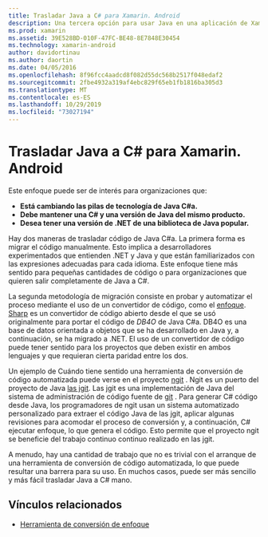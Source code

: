 ```yaml
---
title: Trasladar Java a C# para Xamarin. Android
description: Una tercera opción para usar Java en una aplicación de Xamarin. Android es trasladar el código fuente de C#Java a.
ms.prod: xamarin
ms.assetid: 39E528BD-010F-47FC-BE48-8E7848E30454
ms.technology: xamarin-android
author: davidortinau
ms.author: daortin
ms.date: 04/05/2016
ms.openlocfilehash: 8f96fcc4aadcd8f082d55dc568b2517f048edaf2
ms.sourcegitcommit: 2fbe4932a319af4ebc829f65eb1fb1816ba305d3
ms.translationtype: MT
ms.contentlocale: es-ES
ms.lasthandoff: 10/29/2019
ms.locfileid: "73027194"
---
```

# <a name="porting-java-to-c-for-xamarinandroid"></a>Trasladar Java a C# para Xamarin. Android

Este enfoque puede ser de interés para organizaciones que:

- **Está cambiando las pilas de tecnología de Java C#a.**
- **Debe mantener una C# y una versión de Java del mismo producto.**
- **Desea tener una versión de .NET de una biblioteca de Java popular.**

Hay dos maneras de trasladar código de Java C#a. La primera forma es migrar el código manualmente. Esto implica a desarrolladores experimentados que entienden .NET y Java y que están familiarizados con las expresiones adecuadas para cada idioma. Este enfoque tiene más sentido para pequeñas cantidades de código o para organizaciones que quieren salir completamente de Java a C#.

La segunda metodología de migración consiste en probar y automatizar el proceso mediante el uso de un convertidor de código, como el [enfoque](https://github.com/mono/sharpen). [Sharp](https://github.com/mono/sharpen) es un convertidor de código abierto desde el que se usó originalmente para portar el código de *DB4O* de Java C#a. DB4O es una base de datos orientada a objetos que se ha desarrollado en Java y, a continuación, se ha migrado a .NET. El uso de un convertidor de código puede tener sentido para los proyectos que deben existir en ambos lenguajes y que requieran cierta paridad entre los dos.

Un ejemplo de Cuándo tiene sentido una herramienta de conversión de código automatizada puede verse en el proyecto [ngit](https://github.com/mono/ngit) .
Ngit es un puerto del proyecto de Java [las jgit](https://eclipse.org/).
Las jgit es una implementación de Java del sistema de administración de código fuente de [git](https://git-scm.com/) . Para generar C# código desde Java, los programadores de ngit usan un sistema automatizado personalizado para extraer el código Java de las jgit, aplicar algunas revisiones para acomodar el proceso de conversión y, a continuación, C# ejecutar enfoque, lo que genera el código. Esto permite que el proyecto ngit se beneficie del trabajo continuo continuo realizado en las jgit.

A menudo, hay una cantidad de trabajo que no es trivial con el arranque de una herramienta de conversión de código automatizada, lo que puede resultar una barrera para su uso. En muchos casos, puede ser más sencillo y más fácil trasladar Java a C# mano.

## <a name="related-links"></a>Vínculos relacionados

- [Herramienta de conversión de enfoque](https://github.com/mono/sharpen)
